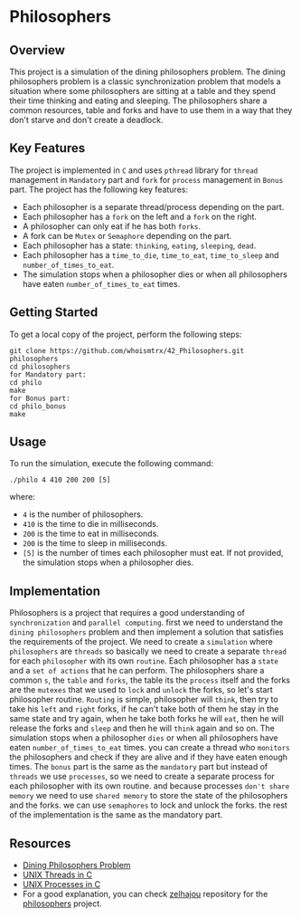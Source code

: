 # Philosophers

## Overview

This project is a simulation of the dining philosophers problem. The dining philosophers problem is a classic synchronization problem that models a situation where some philosophers are sitting at a table and they spend their time thinking and eating and sleeping. The philosophers share a common resources, table and forks and have to use them in a way that they don't starve and don't create a deadlock.

## Key Features

The project is implemented in `C` and uses `pthread` library for `thread` management in `Mandatory` part and `fork` for `process` management in `Bonus` part. The project has the following key features:
- Each philosopher is a separate thread/process depending on the part.
- Each philosopher has a `fork` on the left and a `fork` on the right.
- A philosopher can only eat if he has both `forks`.
- A fork can be `Mutex` or `Semaphore` depending on the part.
- Each philosopher has a state: `thinking`, `eating`, `sleeping`, `dead`.
- Each philosopher has a `time_to_die`, `time_to_eat`, `time_to_sleep` and `number_of_times_to_eat`.
- The simulation stops when a philosopher dies or when all philosophers have eaten `number_of_times_to_eat` times.

## Getting Started

To get a local copy of the project, perform the following steps:
```
git clone https://github.com/whoismtrx/42_Philosophers.git philosophers
cd philosophers
for Mandatory part:
cd philo
make
for Bonus part:
cd philo_bonus
make
```

## Usage

To run the simulation, execute the following command:
```
./philo 4 410 200 200 [5]
```
where:
- `4` is the number of philosophers.
- `410` is the time to die in milliseconds.
- `200` is the time to eat in milliseconds.
- `200` is the time to sleep in milliseconds.
- `[5]` is the number of times each philosopher must eat. If not provided, the simulation stops when a philosopher dies.

## Implementation

Philosophers is a project that requires a good understanding of `synchronization` and `parallel computing`. first we need to understand the `dining philosophers` problem and then implement a solution that satisfies the requirements of the project.
We need to create a `simulation` where `philosophers` are `threads` so basically we need to create a separate `thread` for each `philosopher` with its own `routine`. Each philosopher has a `state` and a `set of actions` that he can perform. The philosophers share a common `s`, the `table` and `forks`, the table its the `process` itself and the forks are the `mutexes` that we used to `lock` and `unlock` the forks, so let's start philosopher routine. `Routing` is simple, philosopher will `think`, then try to take his `left` and `right` forks, if he can't take both of them he stay in the same state and try again, when he take both forks he will `eat`, then he will release the forks and `sleep` and then he will `think` again and so on. The simulation stops when a philosopher `dies` or when all philosophers have eaten `number_of_times_to_eat` times. you can create a thread who `monitors` the philosophers and check if they are alive and if they have eaten enough times.
The `bonus` part is the same as the `mandatory` part but instead of `threads` we use `processes`, so we need to create a separate process for each philosopher with its own routine. and because processes `don't share memory` we need to use `shared memory` to store the state of the philosophers and the forks. we can use `semaphores` to lock and unlock the forks.
the rest of the implementation is the same as the mandatory part.

## Resources

- [Dining Philosophers Problem](https://lass.cs.umass.edu/~shenoy/courses/fall13/lectures/Lec10_notes.pdf)
- [UNIX Threads in C](https://www.youtube.com/watch?v=d9s_d28yJq0&list=PLfqABt5AS4FmuQf70psXrsMLEDQXNkLq2)
- [UNIX Processes in C](https://www.youtube.com/watch?v=cex9XrZCU14&list=PLfqABt5AS4FkW5mOn2Tn9ZZLLDwA3kZUY)
- For a good explanation, you can check [zelhajou](https://github.com/zelhajou) repository for the [philosophers](https://github.com/zelhajou/42-philosophers) project.